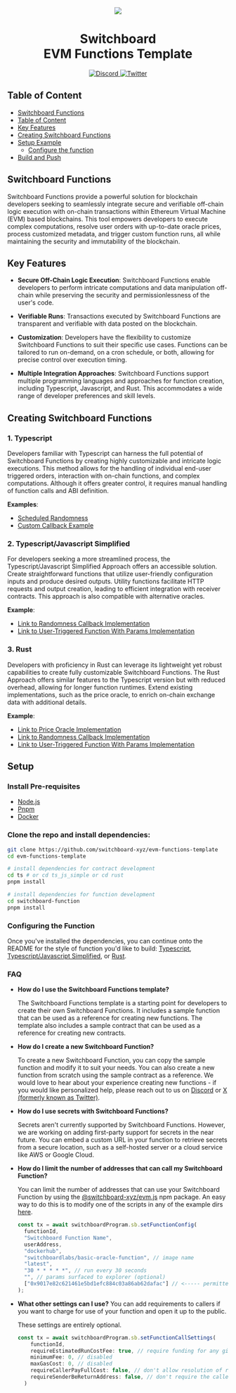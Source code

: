 <div align="center">
  <img src="https://github.com/switchboard-xyz/sbv2-core/raw/main/website/static/img/icons/switchboard/avatar.png" />

  <h1>Switchboard<br>EVM Functions Template</h1>

  <p>
    <a href="https://discord.gg/switchboardxyz">
      <img alt="Discord" src="https://img.shields.io/discord/841525135311634443?color=blueviolet&logo=discord&logoColor=white" />
    </a>
    <a href="https://twitter.com/switchboardxyz">
      <img alt="Twitter" src="https://img.shields.io/twitter/follow/switchboardxyz?label=Follow+Switchboard" />
    </a>
  </p>
</div>

## Table of Content

- [Switchboard Functions](#switchboard-functions)
- [Table of Content](#table-of-content)
- [Key Features](#key-features)
- [Creating Switchboard Functions](#creating-switchboard-functions)
- [Setup Example](#setup-example)
  - [Configure the function](#configure-the-function)
- [Build and Push](#build-and-push)

## Switchboard Functions

Switchboard Functions provide a powerful solution for blockchain developers seeking to seamlessly integrate secure and verifiable off-chain logic execution with on-chain transactions within Ethereum Virtual Machine (EVM) based blockchains. This tool empowers developers to execute complex computations, resolve user orders with up-to-date oracle prices, process customized metadata, and trigger custom function runs, all while maintaining the security and immutability of the blockchain.

## Key Features

- **Secure Off-Chain Logic Execution**: Switchboard Functions enable developers to perform intricate computations and data manipulation off-chain while preserving the security and permissionlessness of the user's code.

- **Verifiable Runs**: Transactions executed by Switchboard Functions are transparent and verifiable with data posted on the blockchain.

- **Customization**: Developers have the flexibility to customize Switchboard Functions to suit their specific use cases. Functions can be tailored to run on-demand, on a cron schedule, or both, allowing for precise control over execution timing.

- **Multiple Integration Approaches**: Switchboard Functions support multiple programming languages and approaches for function creation, including Typescript, Javascript, and Rust. This accommodates a wide range of developer preferences and skill levels.

## Creating Switchboard Functions

### 1. Typescript

Developers familiar with Typescript can harness the full potential of Switchboard Functions by creating highly customizable and intricate logic executions. This method allows for the handling of individual end-user triggered orders, interaction with on-chain functions, and complex computations. Although it offers greater control, it requires manual handling of function calls and ABI definition.

**Examples**:

- [Scheduled Randomness](./ts/01_scheduled_randomness/SwitchboardReceiver/)
- [Custom Callback Example](./ts/custom_callback/SwitchboardParamsReceiver/)

### 2. Typescript/Javascript Simplified

For developers seeking a more streamlined process, the Typescript/Javascript Simplified Approach offers an accessible solution. Create straightforward functions that utilize user-friendly configuration inputs and produce desired outputs. Utility functions facilitate HTTP requests and output creation, leading to efficient integration with receiver contracts. This approach is also compatible with alternative oracles.

**Example**:

- [Link to Randomness Callback Implementation](./ts_js_simple/01_price_oracle/SwitchboardReceiver)
- [Link to User-Triggered Function With Params Implementation](./ts_js_simple/02_custom_callback/SwitchboardParamsReceiver)

### 3. Rust

Developers with proficiency in Rust can leverage its lightweight yet robust capabilities to create fully customizable Switchboard Functions. The Rust Approach offers similar features to the Typescript version but with reduced overhead, allowing for longer function runtimes. Extend existing implementations, such as the price oracle, to enrich on-chain exchange data with additional details.

**Example**:

- [Link to Price Oracle Implementation](./rust/01_price_oracle/SwitchboardPushReceiver)
- [Link to Randomness Callback Implementation](./rust/02_randomness_callback/SwitchboardReceiver)
- [Link to User-Triggered Function With Params Implementation](./rust/03_user_triggered_callback/SwitchboardParamsReceiver)

## Setup

### Install Pre-requisites

- [Node.js](https://nodejs.org/en/download/)
- [Pnpm](https://pnpm.io/installation)
- [Docker](https://docs.docker.com/get-docker/)

### Clone the repo and install dependencies:

```bash
git clone https://github.com/switchboard-xyz/evm-functions-template
cd evm-functions-template

# install dependencies for contract development
cd ts # or cd ts_js_simple or cd rust
pnpm install

# install dependencies for function development
cd switchboard-function
pnpm install
```

### Configuring the Function

Once you've installed the dependencies, you can continue onto the README for the style of function you'd like to build: [Typescript](./ts/README.md), [Typescript/Javascript Simplified](./ts_js_simple/README.md), or [Rust](./rust/README.md).

### FAQ

- **How do I use the Switchboard Functions template?**

  The Switchboard Functions template is a starting point for developers to create their own Switchboard Functions. It includes a sample function that can be used as a reference for creating new functions. The template also includes a sample contract that can be used as a reference for creating new contracts.

- **How do I create a new Switchboard Function?**

  To create a new Switchboard Function, you can copy the sample function and modify it to suit your needs. You can also create a new function from scratch using the sample contract as a reference. We would love to hear about your experience creating new functions - if you would like personalized help, please reach out to us on [Discord](https://discord.gg/switchboardxyz) or [X (formerly known as Twitter)](https://x.com/switchboardxyz).

- **How do I use secrets with Switchboard Functions?**

  Secrets aren't currently supported by Switchboard Functions. However, we are working on adding first-party support for secrets in the near future. You can embed a custom URL in your function to retrieve secrets from a secure location, such as a self-hosted server or a cloud service like AWS or Google Cloud.

- **How do I limit the number of addresses that can call my Switchboard Function?**

  You can limit the number of addresses that can use your Switchboard Function by using the [@switchboard-xyz/evm.js](https://github.com/switchboard-xyz/evm-sdk) npm package. An easy way to do this is to modify one of the scripts in any of the example dirs [here](./ts/01_scheduled_randomness/SwitchboardReceiver/scripts).

  ```typescript
  const tx = await switchboardProgram.sb.setFunctionConfig(
    functionId,
    "Switchboard Function Name",
    userAddress,
    "dockerhub",
    "switchboardlabs/basic-oracle-function", // image name
    "latest",
    "30 * * * * *", // run every 30 seconds
    "", // params surfaced to explorer (optional)
    ["0x9017e82c621461e5bd1efc884c03a86ab62dafac"] // <----- permitted addresses
  );
  ```

- **What other settings can I use?**
  You can add requirements to callers if you want to charge for use of your function and open it up to the public.

  These settings are entirely optional.

  ```typescript
  const tx = await switchboardProgram.sb.setFunctionCallSettings(
      functionId,
      requireEstimatedRunCostFee: true, // require funding for any given call to be at least the estimated run cost
      minimumFee: 0, // disabled
      maxGasCost: 0, // disabled
      requireCallerPayFullCost: false, // don't allow resolution of runs that cost more than the caller has paid
      requireSenderBeReturnAddress: false, // don't require the caller to be the callback address
    )
  ```
